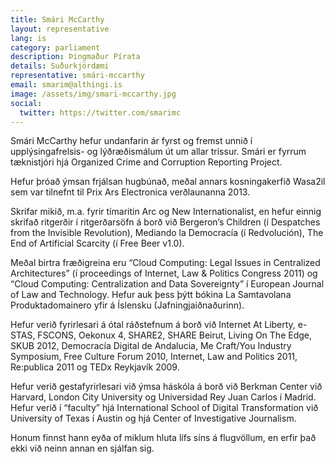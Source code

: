 ```yaml
---
title: Smári McCarthy
layout: representative
lang: is
category: parliament
description: Þingmaður Pírata
details: Suðurkjördæmi
representative: smári-mccarthy
email: smarim@althingi.is
image: /assets/img/smari-mccarthy.jpg
social:
  twitter: https://twitter.com/smarimc
---
```


Smári McCarthy hefur undanfarin ár fyrst og fremst unnið í upplýsingafrelsis- og lýðræðismálum út um allar trissur. Smári er fyrrum tæknistjóri hjá Organized Crime and Corruption Reporting Project.

Hefur þróað ýmsan frjálsan hugbúnað, meðal annars kosningakerfið Wasa2il sem var tilnefnt til Prix Ars Electronica verðlaunanna 2013.

Skrifar mikið, m.a. fyrir tímaritin Arc og New Internationalist, en hefur einnig skrifað ritgerðir í ritgerðarsöfn á borð við Bergeron’s Children (í Despatches from the Invisible Revolution), Mediando la Democracía (í Redvolución), The End of Artificial Scarcity (í Free Beer v1.0).

Meðal birtra fræðigreina eru “Cloud Computing: Legal Issues in Centralized Architectures” (í proceedings of Internet, Law & Politics Congress 2011) og “Cloud Computing: Centralization and Data Sovereignty” í European Journal of Law and Technology. Hefur auk þess þýtt bókina La Samtavolana Produktadomainero yfir á Íslensku (Jafningjaiðnaðurinn).

Hefur verið fyrirlesari á ótal ráðstefnum á borð við Internet At Liberty, e-STAS, FSCONS, Oekonux 4, SHARE2, SHARE Beirut, Living On The Edge, SKUB 2012, Democracía Digital de Andalucia, Me Craft/You Industry Symposium, Free Culture Forum 2010, Internet, Law and Politics 2011, Re:publica 2011 og TEDx Reykjavík 2009.

Hefur verið gestafyrirlesari við ýmsa háskóla á borð við Berkman Center við Harvard, London City University og Universidad Rey Juan Carlos í Madrid. Hefur verið í “faculty” hjá International School of Digital Transformation við University of Texas í Austin og hjá Center of Investigative Journalism.

Honum finnst hann eyða of miklum hluta lífs síns á flugvöllum, en erfir það ekki við neinn annan en sjálfan sig.